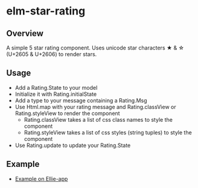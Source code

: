 # elm-star-rating

## Overview
A simple 5 star rating component. 
Uses unicode star characters ★ & ☆ (U+2605 & U+2606) to render stars.

## Usage
 * Add a Rating.State to your model
 * Initialize it with Rating.initialState
 * Add a type to your message containing a Rating.Msg
 * Use Html.map with your rating message and Rating.classView or Rating.styleView to render the component
    - Rating.classView takes a list of css class names to style the component
    - Rating.styleView takes a list of css styles (string tuples) to style the component
 * Use Rating.update to update your Rating.State
 
## Example
  - [Example on Ellie-app](https://ellie-app.com/3rPGtQvWZ4Pa1) 

